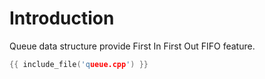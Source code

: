 # Introduction

Queue data structure provide First In First Out FIFO feature.

```c
{{ include_file('queue.cpp') }}
```
